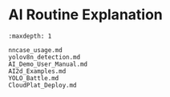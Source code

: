 # AI Routine Explanation

```{toctree}
:maxdepth: 1

nncase_usage.md
yolov8n_detection.md
AI_Demo_User_Manual.md
AI2d_Examples.md
YOLO_Battle.md
CloudPlat_Deploy.md
```
